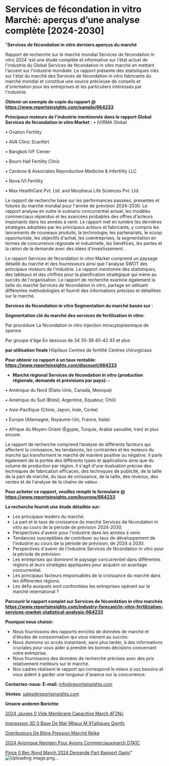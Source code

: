 # Services de fécondation in vitro Marché: aperçus d’une analyse complète [2024-2030]

"<strong>Services de fécondation in vitro derniers aperçus du marché</strong>

Rapport de recherche sur le marché mondial Services de fécondation in vitro 2024 'est une étude complète et informative sur l'état actuel de l'industrie du Global Services de fécondation in vitro marché en mettant l'accent sur l'industrie mondiale. Le rapport présente des statistiques clés sur l'état du marché des Services de fécondation in vitro fabricants du marché mondial et constitue une source précieuse de conseils et d'orientation pour les entreprises et les particuliers intéressés par l'industrie.

<strong>Obtenir un exemple de copie du rapport @ <a href=https://www.reportsinsights.com/sample/664233>https://www.reportsinsights.com/sample/664233</a></strong>

<strong>Principaux moteurs de l'industrie mentionnés dans le rapport Global Services de fécondation in vitro Market</strong> :
• IVIRMA Global

• Ovation Fertility

• AVA Clinic Scanfert

• Bangkok IVF Center

• Bourn Hall Fertility Clinic

• Cardone & Associates Reproductive Medicine & Infertility LLC

• Nova IVI Fertility

• Max HealthCare Pvt. Ltd. and Morpheus Life Sciences Pvt. Ltd.

Le rapport de recherche basé sur les performances passées, présentes et futures du marché mondial pour l'année de prévision 2024-2030. Le rapport analyse en outre le scénario concurrentiel actuel, les modèles commerciaux répandus et les avancées probables des offres d'acteurs importants dans les années à venir. Le rapport met en lumière les dernières stratégies adoptées par les principaux acteurs et fabricants, y compris les lancements de nouveaux produits, la technologie, les partenariats, le scoop opportuniste, les objectifs d'achat, les coentreprises, la segmentation en termes de concurrence régionale et industrielle, les bénéfices, les pertes et la ration de la demande avec des idées d'investissement. .

Le rapport Services de fécondation in vitro Market comprend un paysage détaillé du marché et des fournisseurs ainsi que l'analyse SWOT des principaux moteurs de l'industrie. Le rapport mentionne des statistiques, des tableaux et des chiffres pour la planification stratégique qui mène au succès de l'organisation. Le rapport de recherche examine également la taille du marché Services de fécondation in vitro, partage en utilisant différentes méthodologies et fournit des informations précises et détaillées sur le marché.

<strong>Services de fécondation in vitro Segmentation du marché basée sur :</strong>

<strong> Segmentation clé du marché des services de fertilisation in vitro: </strong>

Par procédure
La fécondation in vitro
Injection intracytoplasmique de sperme

Par groupe d'âge
En dessous de 34
35-39
40-42
43 et plus

<strong> par utilisation finale </strong>
Hôpitaux
Centres de fertilité
Centres chirurgicaux

<strong>Pour obtenir ce rapport à un taux rentable: <a href=https://www.reportsinsights.com/discount/664233>https://www.reportsinsights.com/discount/664233</a></strong>
<ul>
  <li><strong>Marché régional Services de fécondation in vitro (production régionale, demande et prévisions par pays): -</strong></li>
</ul>
• Amérique du Nord (États-Unis, Canada, Mexique)

• Amérique du Sud (Brésil, Argentine, Equateur, Chili)

• Asie-Pacifique (Chine, Japon, Inde, Corée)

• Europe (Allemagne, Royaume-Uni, France, Italie)

• Afrique du Moyen-Orient (Égypte, Turquie, Arabie saoudite, Iran) et plus encore.

Le rapport de recherche comprend l’analyse de différents facteurs qui affectent la croissance, les tendances, les contraintes et les moteurs du marché qui transforment le marché de manière positive ou négative. Il parle également de la portée des différents types et applications ainsi que du volume de production par région. Il s'agit d'une évaluation précise des techniques de fabrication efficaces, des techniques de publicité, de la taille de la part de marché, du taux de croissance, de la taille, des revenus, des ventes et de l'analyse de la chaîne de valeur.

<strong>Pour acheter ce rapport, veuillez remplir le formulaire @   <a href=https://www.reportsinsights.com/buynow/664233>https://www.reportsinsights.com/buynow/664233</a></strong>

<strong>La recherche fournit une étude détaillée sur:</strong>
<ul>
  <li>Les principaux leaders du marché.</li>
  <li>La part et le taux de croissance du marché Services de fécondation in vitro au cours de la période de prévision 2024-2030.</li>
  <li>Perspectives d'avenir pour l'industrie dans les années à venir.</li>
  <li>Tendances susceptibles de contribuer au taux de développement de l'industrie au cours de la période de prévision, de 2024 à 2030.</li>
  <li>Perspectives d'avenir de l'industrie Services de fécondation in vitro pour la période de prévision.</li>
  <li>Les entreprises qui dominent le paysage concurrentiel dans différentes régions et leurs stratégies appliquées pour acquérir un avantage concurrentiel.</li>
  <li>Les principaux facteurs responsables de la croissance du marché dans les différentes régions.</li>
  <li>Les défis auxquels sont confrontées les entreprises opérant sur le marché international ?</li>
</ul>

<strong>Parcourir le rapport complet sur Services de fécondation in vitro marchés <a href=https://www.reportsinsights.com/industry-forecast/in-vitro-fertilization-services-market-statistical-analysis-664233>https://www.reportsinsights.com/industry-forecast/in-vitro-fertilization-services-market-statistical-analysis-664233</a></strong>

<strong>Pourquoi nous choisir:</strong>
<ul>
  <li>Nous fournissons des rapports enrichis de données de marché et d'études de consommation qui vous mènent au succès.</li>
  <li>Nous donnons un accès instantané, sans plus tarder, à des informations cruciales pour vous aider à prendre les bonnes décisions concernant votre entreprise.</li>
  <li>Nous fournissons des données de recherche précises avec des prix relativement meilleurs sur le marché.</li>
  <li>Nos cadres réalisent le rapport qui correspond le mieux à vos besoins et vous aident à garder une longueur d'avance sur la concurrence.</li>
</ul>
<strong>Contactez-nous:
</strong><strong>E-mail:</strong> <a href=mailto:info@reportsinsights.com>info@reportsinsights.com</a>

<strong>Ventes</strong>: <a href=mailto:sales@reportsinsights.com>sales@reportsinsights.com</a>

<strong>Unsere anderen Berichte</strong>

<a href=https://www.linkedin.com/pulse/2024-jauges-%C3%A0-vide-membrane-capacitive-march%C3%A9-4f2nc/>2024 Jauges  0 Vide Membrane Capacitive March 4F2Nc</a>

<a href=https://www.linkedin.com/pulse/impression-3d-%C3%A0-base-de-mat%C3%A9riaux-m%C3%A9talliques-qgmfc/>Impression 3D  0 Base De Mat 9Riaux M 9Talliques Qgmfc</a>

<a href=https://www.linkedin.com/pulse/distributeurs-de-bière-pression-marché-rejke/>Distributeurs De Bière Pression Marché Rejke</a>

<a href=https://www.linkedin.com/pulse/2024-avionique-nextgen-pour-avions-commerciauxmarch%C3%A9-d7a1c/>2024 Avionique Nextgen Pour Avions Commerciauxmarch D7A1C</a>

<a href=https://www.linkedin.com/pulse/pince-%C3%A0-bec-rond-march%C3%A9-2024-demande-part-rapport-gapjc/>Pince  0 Bec Rond March 2024 Demande Part Rapport Gapjc</a>"
![Uploading image.png…]()
